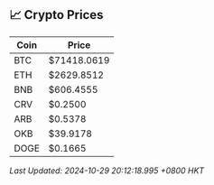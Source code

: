 ## 📈 Crypto Prices

| Coin | Price |
| ---- | ----- |
| BTC | $71418.0619 |
| ETH | $2629.8512 |
| BNB | $606.4555 |
| CRV | $0.2500 |
| ARB | $0.5378 |
| OKB | $39.9178 |
| DOGE | $0.1665 |

_Last Updated: 2024-10-29 20:12:18.995 +0800 HKT_